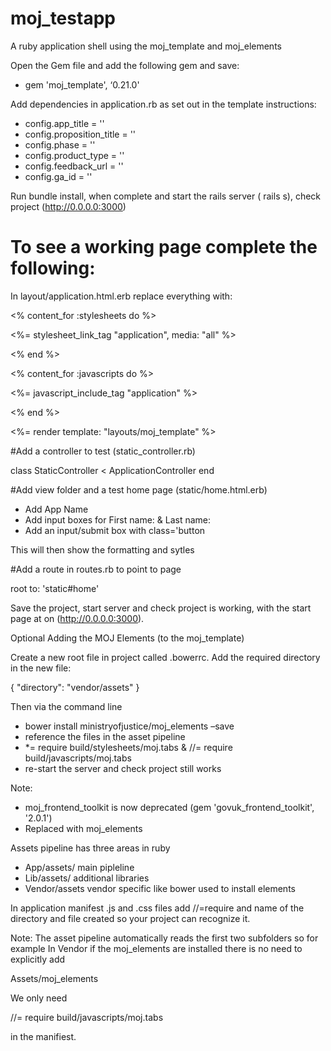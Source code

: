 # moj_testapp
A ruby application shell using the moj_template and moj_elements

Open the Gem file and add the following gem and save:
* gem 'moj_template', ‘0.21.0'

Add dependencies in application.rb as set out in the template instructions:

* config.app_title = ''
* config.proposition_title = ''
* config.phase = ''
* config.product_type = ''
* config.feedback_url = ''
* config.ga_id = ''

Run bundle install, when complete and start the rails server ( rails s),  check project (http://0.0.0.0:3000)

# To see a working page complete the following:

In layout/application.html.erb replace everything with:

<% content_for :stylesheets do %>

  <%= stylesheet_link_tag "application", media: "all" %>

<% end %>

<% content_for :javascripts do %>

  <%= javascript_include_tag "application" %>

<% end %>

<%= render template: "layouts/moj_template" %>

#Add a controller to test (static_controller.rb)

class StaticController < ApplicationController
end

#Add view folder and a test home page (static/home.html.erb)


* Add App Name 
* Add input boxes for First name: & Last name: 
* Add an input/submit box with class='button

This will then show the formatting and sytles

#Add a route in routes.rb to point to page

root to: 'static#home'

Save the project, start server and check project is working, with the start page at on  (http://0.0.0.0:3000).


Optional
Adding the MOJ Elements (to the moj_template)

Create a new root file in project called .bowerrc.
Add the required directory in the new file:

{
  "directory": "vendor/assets"
}

Then via the command line
* bower install ministryofjustice/moj_elements –save
* reference the files in the asset pipeline
* *= require build/stylesheets/moj.tabs & //= require build/javascripts/moj.tabs
* re-start the server and check project still works

Note:
*	moj_frontend_toolkit is now deprecated (gem 'govuk_frontend_toolkit', '2.0.1')
*	Replaced with moj_elements

Assets pipeline has three areas in ruby
*	App/assets/		main pipleline
*	Lib/assets/		additional libraries
*	Vendor/assets	vendor specific like bower used to install elements

In application manifest .js and .css files add //=require and name of the directory and file created so your project can recognize it.

Note:
The asset pipeline automatically reads the first two subfolders so for example
In Vendor if the moj_elements are installed there is no need to explicitly add 

Assets/moj_elements

We only need 

//= require build/javascripts/moj.tabs

in the manifiest.


